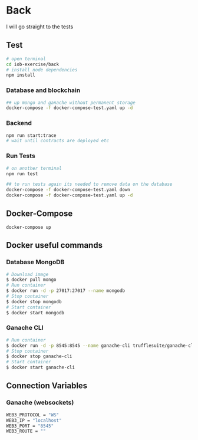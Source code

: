 # Back

I will go straight to the tests

## Test

```bash
# open terminal
cd iob-exercise/back
# install node dependencies
npm install
```



### Database and blockchain

```bash
## up mongo and ganache without permanent storage 
docker-compose -f docker-compose-test.yaml up -d
```

### Backend

```bash
npm run start:trace
# wait until contracts are deployed etc
```

### Run Tests

```bash
# on another terminal
npm run test

## to run tests again its needed to remove data on the database
docker-compose -f docker-compose-test.yaml down
docker-compose -f docker-compose-test.yaml up -d
```







## Docker-Compose

`docker-compose up`

## Docker useful commands

### Database MongoDB

```bash
# Download image
$ docker pull mongo
# Run container
$ docker run -d -p 27017:27017 --name mongodb
# Stop container
$ docker stop mongodb
# Start container
$ docker start mongodb
```

### Ganache CLI

```bash
# Run container
$ docker run -d -p 8545:8545 --name ganache-cli trufflesuite/ganache-cli:latest --accounts 2 --secure --port 8545 --gasPrice 0 --gasLimit 9999999999999999 --hardfork byzantium
# Stop container
$ docker stop ganache-cli
# Start container
$ docker start ganache-cli
```

## Connection Variables

### Ganache (websockets)

```bash
WEB3_PROTOCOL = "WS"
WEB3_IP = "localhost"
WEB3_PORT = "8545"
WEB3_ROUTE = ""
```
